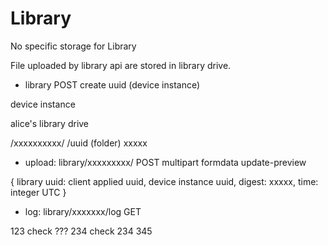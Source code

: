 # Library

No specific storage for Library

File uploaded by library api are stored in library drive.

* library POST create uuid (device instance)

device instance

alice's library drive

/xxxxxxxxxx/
   /uuid (folder)
    xxxxx



* upload: library/xxxxxxxxx/ POST multipart formdata update-preview

{
  library uuid: client applied uuid, device instance uuid,
  digest: xxxxx,
  time: integer UTC
}

* log: library/xxxxxxx/log GET

123 check ???
234 check 234
345
